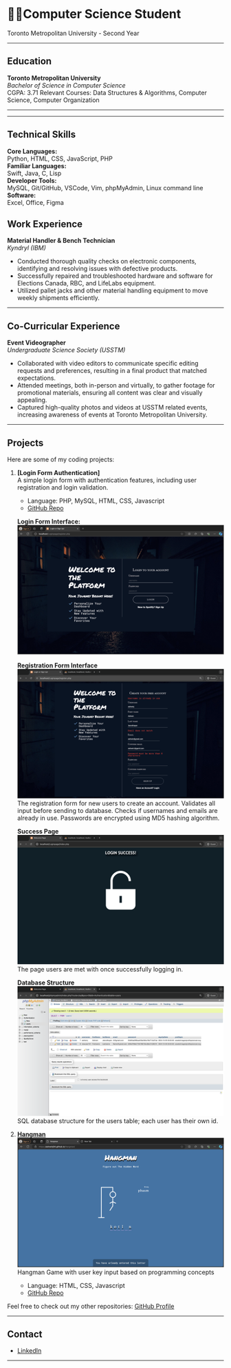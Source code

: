 # 👨‍💻Computer Science Student 
Toronto Metropolitan University - Second Year

---

## Education
**Toronto Metropolitan University**  
_Bachelor of Science in Computer Science_  
CGPA: 3.71
Relevant Courses: Data Structures & Algorithms, Computer Science, Computer Organization

---

---
## Technical Skills
**Core Languages:**  
Python, HTML, CSS, JavaScript, PHP    
**Familiar Languages:**  
Swift, Java, C, Lisp  
**Developer Tools:**  
MySQL, Git/GitHub, VSCode, Vim, phpMyAdmin, Linux command line  
**Software:**  
Excel, Office, Figma  


## Work Experience
**Material Handler & Bench Technician**  
_Kyndryl (IBM)_  
- Conducted thorough quality checks on electronic components, identifying and resolving issues with defective products. 
- Successfully repaired and troubleshooted hardware and software for Elections Canada, RBC, and LifeLabs equipment. 
- Utilized pallet jacks and other material handling equipment to move weekly shipments efficiently.



---

## Co-Curricular Experience
**Event Videographer**  
_Undergraduate Science Society (USSTM)_  
- Collaborated with video editors to communicate specific editing requests and preferences, resulting in a final product that matched expectations.
- Attended meetings, both in-person and virtually, to gather footage for promotional materials, ensuring all content was clear and visually appealing.
- Captured high-quality photos and videos at USSTM related events, increasing awareness of events at Toronto Metropolitan University.


---

## Projects
Here are some of my coding projects:

1. **[Login Form Authentication]**  
   A simple login form with authentication features, including user registration and login validation.
   - Language: PHP, MySQL, HTML, CSS, Javascript
   - [GitHub Repo](https://github.com/aishwinj04/Authentication-Page)  

   **Login Form Interface:**
   ![Login Process](assets/images/login.png)

   **Registration Form Interface**
   ![Registration Error Handling](assets/images/signup.png)
   The registration form for new users to create an account. Validates all input before sending to database. Checks    if usernames and emails are already in use. Passwords are encrypted using MD5 hashing algorithm.

   **Success Page**
   ![Success Page](assets/images/page2.png)
   The page users are met with once successfully logging in. 

   **Database Structure**
   ![Database](assets/images/database.png)
   SQL database structure for the users table; each user has their own id.

3. **[Hangman](https://aishwinj04.github.io/Hangman/)**
   ![Hangman](assets/images/hangman.png)
   Hangman Game with user key input based on programming concepts
   - Language: HTML, CSS, Javascript
   - [GitHub Repo](https://github.com/aishwinj04/Hangman)

Feel free to check out my other repositories: [GitHub Profile](https://github.com/aishwinj04)

---

## Contact
- [LinkedIn](https://www.linkedin.com/in/aishwin-j-7796a1244/)

---

